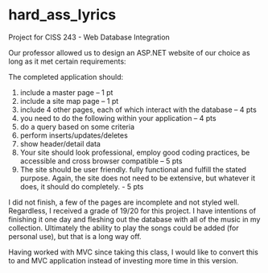hard_ass_lyrics
===============
Project for CISS 243 - Web Database Integration

Our professor allowed us to design an ASP.NET website of our choice as long as it met certain requirements:

The completed application should: 
  
1.	include a master page – 1 pt  
2.	include a site map page – 1 pt  
3.	include 4 other pages, each of which interact with the database – 4 pts  
4.	you need to do the following within your application – 4 pts  
  1.	do a query based on some criteria  
  2.	perform inserts/updates/deletes  
  3.	show header/detail data  
5.	Your site should look professional, employ good coding practices, be accessible and  cross browser compatible – 5 pts  
6.	The site should be user friendly. fully functional and fulfill the stated purpose. Again, the site does not need to be extensive, but whatever it does, it should do completely. - 5 pts  

I did not finish, a few of the pages are incomplete and not styled well.  Regardless, I received a grade of 19/20 for this project.  I have intentions of finishing it one day and fleshing out the database with all of the music in my collection.  Ultimately the ability to play the songs could be added (for personal use), but that is a long way off.  

Having worked with MVC since taking this class, I would like to convert this to and MVC application instead of investing more time in this version.
